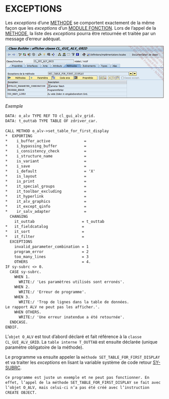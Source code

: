 # **EXCEPTIONS**

Les _exceptions_ d’une [METHODE](./01_Méthodes.md) se comportent exactement de la même façon que les _exceptions_ d’un [MODULE FONCTION](../../13_Fonctions/README.md). Lors de l’appel de la [METHODE](./01_Méthodes.md), la liste des _exceptions_ pourra être retournée et traitée par un message d’erreur adéquat.

![](../../ressources/14_03_03_01.png)

_Exemple_

```JS
DATA: o_alv TYPE REF TO cl_gui_alv_grid.
DATA: t_outtab TYPE TABLE OF zdriver_car.

CALL METHOD o_alv->set_table_for_first_display
*  EXPORTING
*    i_buffer_active               =
*    i_bypassing_buffer            =
*    i_consistency_check           =
*    i_structure_name              =
*    is_variant                    =
*    i_save                        =
*    i_default                     = 'X'
*    is_layout                     =
*    is_print                      =
*    it_special_groups             =
*    it_toolbar_excluding          =
*    it_hyperlink                  =
*    it_alv_graphics               =
*    it_except_qinfo               =
*    ir_salv_adapter               =
  CHANGING
    it_outtab                     = t_outtab
*   it_fieldcatalog               =
*   it_sort                       =
*   it_filter                     =
  EXCEPTIONS
    invalid_parameter_combination = 1
    program_error                 = 2
    too_many_lines                = 3
    OTHERS                        = 4.
IF sy-subrc <> 0.
  CASE sy-subrc.
    WHEN 1.
      WRITE:/ 'Les paramètres utilisés sont erronés'.
    WHEN 2.
      WRITE:/ 'Erreur de programme'.
    WHEN 3.
      WRITE:/ 'Trop de lignes dans la table de données.
Le rapport ALV ne peut pas les afficher.'.
    WHEN OTHERS.
      WRITE:/ 'Une erreur inatendue a été retournée'.
  ENDCASE.
ENDIF.
```

L’`objet O_ALV` est tout d’abord déclaré et fait référence à la `classe CL_GUI_ALV_GRID`. La `table interne T_OUTTAB` est ensuite déclarée (unique paramètre obligatoire de la méthode).

Le programme va ensuite appeler la `méthode SET_TABLE_FOR_FIRST_DISPLAY` et va traiter les _exceptions_ en lisant la variable système de code retour [SY-SUBRC](../../help/02_SY-SYSTEM.md).

    Ce programme est juste un exemple et ne peut pas fonctionner. En effet, l’appel de la méthode SET_TABLE_FOR_FIRST_DISPLAY se fait avec l’objet O_ALV, mais celui-ci n’a pas été créé avec l’instruction CREATE OBJECT.
